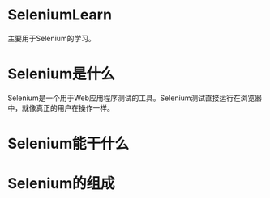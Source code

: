 # SeleniumLearn
主要用于Selenium的学习。
# Selenium是什么
 Selenium是一个用于Web应用程序测试的工具。Selenium测试直接运行在浏览器中，就像真正的用户在操作一样。

# Selenium能干什么

# Selenium的组成

